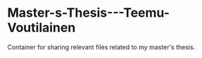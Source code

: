 # Master-s-Thesis---Teemu-Voutilainen
Container for sharing relevant files related to my master's thesis.
